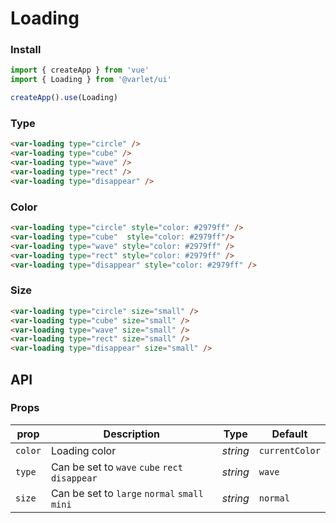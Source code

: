 # Loading

### Install

```js
import { createApp } from 'vue'
import { Loading } from '@varlet/ui'

createApp().use(Loading)
```

### Type

```html
<var-loading type="circle" />
<var-loading type="cube" />
<var-loading type="wave" />
<var-loading type="rect" />
<var-loading type="disappear" />
```

### Color
```html
<var-loading type="circle" style="color: #2979ff" />
<var-loading type="cube"  style="color: #2979ff"/>
<var-loading type="wave" style="color: #2979ff" />
<var-loading type="rect" style="color: #2979ff" />
<var-loading type="disappear" style="color: #2979ff" />
```

### Size

```html
<var-loading type="circle" size="small" />
<var-loading type="cube" size="small" />
<var-loading type="wave" size="small" />
<var-loading type="rect" size="small" />
<var-loading type="disappear" size="small" />
```

## API

### Props

| prop | Description                                    | Type     | Default        |
| --------- | ---------------------------------------------- | -------- | -------------- |
| `color`     | Loading color                                  | _string_ | `currentColor` |
| `type`      | Can be set to `wave` `cube` `rect` `disappear` | _string_ | `wave`         |
| `size`      | Can be set to `large` `normal` `small` `mini`  | _string_ | `normal`       |
